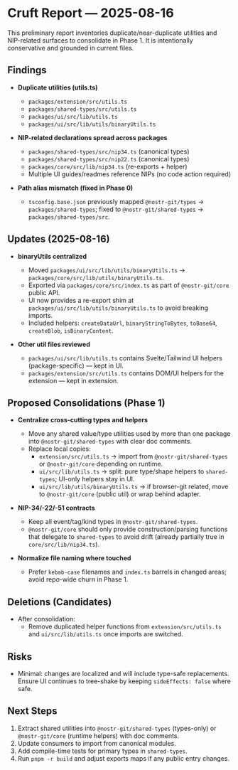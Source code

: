 # Cruft Report — 2025-08-16

This preliminary report inventories duplicate/near-duplicate utilities and NIP-related surfaces to consolidate in Phase 1. It is intentionally conservative and grounded in current files.

## Findings

- **Duplicate utilities (utils.ts)**
  - `packages/extension/src/utils.ts`
  - `packages/shared-types/src/utils.ts`
  - `packages/ui/src/lib/utils.ts`
  - `packages/ui/src/lib/utils/binaryUtils.ts`

- **NIP-related declarations spread across packages**
  - `packages/shared-types/src/nip34.ts` (canonical types)
  - `packages/shared-types/src/nip22.ts` (canonical types)
  - `packages/core/src/lib/nip34.ts` (re-exports + helper)
  - Multiple UI guides/readmes reference NIPs (no code action required)

- **Path alias mismatch (fixed in Phase 0)**
  - `tsconfig.base.json` previously mapped `@nostr-git/types` → `packages/shared-types`; fixed to `@nostr-git/shared-types` → `packages/shared-types/src`.

## Updates (2025-08-16)

- **binaryUtils centralized**
  - Moved `packages/ui/src/lib/utils/binaryUtils.ts` → `packages/core/src/lib/utils/binaryUtils.ts`.
  - Exported via `packages/core/src/index.ts` as part of `@nostr-git/core` public API.
  - UI now provides a re-export shim at `packages/ui/src/lib/utils/binaryUtils.ts` to avoid breaking imports.
  - Included helpers: `createDataUrl`, `binaryStringToBytes`, `toBase64`, `createBlob`, `isBinaryContent`.

- **Other util files reviewed**
  - `packages/ui/src/lib/utils.ts` contains Svelte/Tailwind UI helpers (package-specific) — kept in UI.
  - `packages/extension/src/utils.ts` contains DOM/UI helpers for the extension — kept in extension.

## Proposed Consolidations (Phase 1)

- **Centralize cross-cutting types and helpers**
  - Move any shared value/type utilities used by more than one package into `@nostr-git/shared-types` with clear doc comments.
  - Replace local copies:
    - `extension/src/utils.ts` → import from `@nostr-git/shared-types` or `@nostr-git/core` depending on runtime.
    - `ui/src/lib/utils.ts` → split: pure type/shape helpers to `shared-types`; UI-only helpers stay in UI.
    - `ui/src/lib/utils/binaryUtils.ts` → if browser-git related, move to `@nostr-git/core` (public util) or wrap behind adapter.

- **NIP-34/-22/-51 contracts**
  - Keep all event/tag/kind types in `@nostr-git/shared-types`.
  - `@nostr-git/core` should only provide construction/parsing functions that delegate to `shared-types` to avoid drift (already partially true in `core/src/lib/nip34.ts`).

- **Normalize file naming where touched**
  - Prefer `kebab-case` filenames and `index.ts` barrels in changed areas; avoid repo-wide churn in Phase 1.

## Deletions (Candidates)

- After consolidation:
  - Remove duplicated helper functions from `extension/src/utils.ts` and `ui/src/lib/utils.ts` once imports are switched.

## Risks

- Minimal: changes are localized and will include type-safe replacements. Ensure UI continues to tree-shake by keeping `sideEffects: false` where safe.

## Next Steps

1. Extract shared utilities into `@nostr-git/shared-types` (types-only) or `@nostr-git/core` (runtime helpers) with doc comments.
2. Update consumers to import from canonical modules.
3. Add compile-time tests for primary types in `shared-types`.
4. Run `pnpm -r build` and adjust exports maps if any public entry changes.

